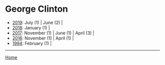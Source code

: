 # George Clinton

  * [2019](./george-clinton-2019.md): 
      July (1) | 
      June (2) | 
  * [2018](./george-clinton-2018.md): 
      January (1) | 
  * [2017](./george-clinton-2017.md): 
      November (1) | 
      June (1) | 
      April (3) | 
  * [2016](./george-clinton-2016.md): 
      November (1) | 
      April (1) | 
  * [1994](./george-clinton-1994.md): 
      February (1) | 

----

[Home](../)
